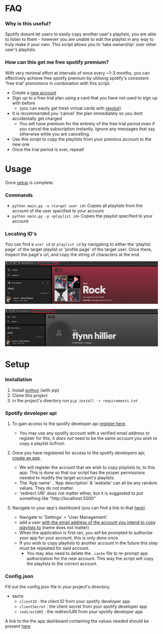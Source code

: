 # FAQ

### **Why is this useful?** <br>
Spotify doesnt let users to easily copy another user's playlists, you are able to listen to them - however you are unable to edit the playlist in any way to truly make it your own. This script allows you to 'take ownership' over other user's playlists.

### **How can this get me free spotify premium?** <br>
With very minimal effort at intervals of once every ~1-3 months, you can effectively achieve free spotify premium by utilising spotify's consistent 'free trial' promotions in combination with this script.
  - Create a [new account](https://www.spotify.com/signup)
  - Sign up to a free trial plan using a card that you have not used to sign up with before
    - (you can easily get fresh virtual cards with [revolut](https://www.revolut.com/))
  - It is recommended you 'cancel' the plan immediately so you dont accidentally get charged
    - You will have premium for the entirety of the free trial period even if you cancel the subscription instantly. Ignore any messages that say otherwise while you are cancelling.
  - Use this script to copy the playlists from your previous account to the new one
  - Once the trial period is over, repeat!

# Usage
Once [setup](#Setup) is complete: <br>

### Commands

- `python main.py -u <target user id>` Copies all playlists from the account of the user specified to your account<br>
- `python main.py -p <playlist id>` Copies the playlist specified to your account

### Locating ID's

You can find a `user id` or `playlist id` by navigating to either the 'playlist page' of the target playlist or 'profile page' of the target user. Once there, inspect the page's url, and copy the string of characters at the end.

![PID](https://raw.githubusercontent.com/FlynnHillier/spotify-playlist-copy/media/media/PID.png)

![UID](https://raw.githubusercontent.com/FlynnHillier/spotify-playlist-copy/media/media/UID.png)




# Setup
### Installation
1. Install [python](https://www.python.org/downloads/) (with pip)
2. Clone this project
3. in the project's directory run `pip install -r requirements.txt`

### Spotify developer api
1. To gain access to the spotify developer api [register here](https://developer.spotify.com/dashboard).<br>
   - You may use any spotify account with a verified email address to register for this, it *does not* need to be the same account you wish to copy a playlist to/from.

2. Once you have registered for access to the spotify developers api, [create an app](https://developer.spotify.com/dashboard/create).
    - We will register the account that we wish to copy playlists to, to this app. This is done so that our script has the proper permissions needed to modify the target account's playlists.
    - The 'App name' , 'App description' & 'website' can all be any random values. They do not matter.
    - 'redirect URI' does not matter either, but it is suggested to put something like "http://localhost:5000"


3. Navigate to your app's dashboard (you can find a link to that [here](https://developer.spotify.com/dashboard)). 
    - Navigate to 'Settings' > 'User Management'.
    - add a user <ins>with the email address of the account you intend to copy playlists to</ins> (name does not matter)
    - When the application is first ran, you will be prompted to authorize your app for your account, this is only done once. 
    - If you wish to copy playlists to another account in the future this step must be repeated for said account.
      - You may also need to delete the `.cache` file to re-prompt app authorization for the new account. This way the script will copy the playlists to the correct account.

### Config.json
Fill out the config.json file in your project's directory.

- `OAUTH`
    - `clientID` : the client ID from your spotify developer app
    - `clientSecret` : the client secret from your spotify developer app
    - `redirectURI` : the redirectURI from your spotify developer app

A link to the the app dashboard containing the values needed should be present [here](https://developer.spotify.com/dashboard)
